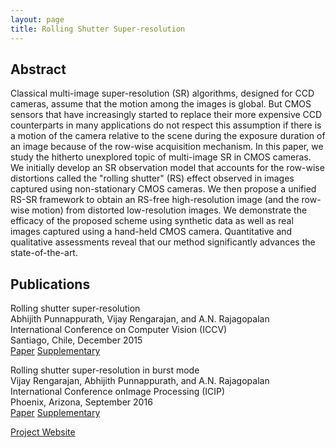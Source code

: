 ```yaml
---
layout: page
title: Rolling Shutter Super-resolution
---
```


## Abstract
Classical multi-image super-resolution (SR) algorithms, designed for CCD cameras, assume that the motion among the images is global. But CMOS sensors that have increasingly started to replace their more expensive CCD counterparts in many applications do not respect this assumption if there is a motion of the camera relative to the scene during the exposure duration of an image because of the row-wise acquisition mechanism. In this paper, we study the hitherto unexplored topic of multi-image SR in CMOS cameras. We initially develop an SR observation model that accounts for the row-wise distortions called the "rolling shutter" (RS) effect observed in images captured using non-stationary CMOS cameras. We then propose a unified RS-SR framework to obtain an RS-free high-resolution image (and the row-wise motion) from distorted low-resolution images. We demonstrate the efficacy of the proposed scheme using synthetic data as well as real images captured using a hand-held CMOS camera. Quantitative and qualitative assessments reveal that our method significantly advances the state-of-the-art.

## Publications
Rolling shutter super-resolution<br>
Abhijith Punnappurath, Vijay Rengarajan, and A.N. Rajagopalan<br>
International Conference on Computer Vision (ICCV)<br>
Santiago, Chile, December 2015<br>
[Paper](../pdf/2015_iccv.pdf) [Supplementary](../pdf/2015_iccv_supp.pdf)

Rolling shutter super-resolution in burst mode<br>
Vijay Rengarajan, Abhijith Punnappurath, and A.N. Rajagopalan<br>
International Conference onImage Processing (ICIP)<br>
Phoenix, Arizona, September 2016<br>
[Paper](../pdf/2016_icip.pdf) [Supplementary](../pdf/2016_icip_supp.pdf)

[Project Website](http://www.ee.iitm.ac.in/~ee10d038/RSSR.html)
